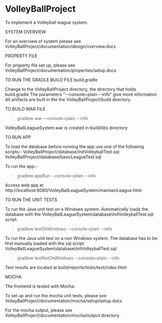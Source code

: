 # VolleyBallProject
To implement a Volleyball league system.



SYSTEM OVERVIEW

For an overview of system
please see VolleyBallProject/documentation/design/overview.docx



PROPERTY FILE

For property file set up,
please see VolleyBallProject/documentation/properties/setup.docx



TO RUN THE GRADLE BUILD FILE build.gradle

Change to the VolleyBallProject directory, the directory that holds build.gradle
The parameters "--console=plain --info" give more information
All artifacts are built in the the VolleyBallProject/build directory.



TO BUILD WAR FILE

>gradlew war --console=plain --info

VolleyBallLeagueSystem.war is created in build/libs directory



TO RUN APP

To load the database before running the app use one of the following scripts:-
VolleyBallProject/database/InitVolleyballTest.sql
VolleyBallProject/database/basicLeagueTest.sql

To run the app:-
>gradlew appRun --console=plain --info

Access web app at http://localhost:8080/VolleyBallLeagueSystem/maintainLeague.html



TO RUN THE UNIT TESTS

To run the Java unit test on a Windows system.
Automatically loads the database with the
VolleyBallLeagueSystem\database\InitVolleyballTest.sql script.

>gradlew testOnWindows --console=plain --info

To run the Java unit test on a non Windows system.
The database has to be first manually loaded with the sql script
VolleyBallLeagueSystem\database\InitVolleyballTest.sql

>gradlew testNotOnWindows --console=plain --info

Test results are located at build/reports/tests/test/index.html



MOCHA

The frontend is tested with Mocha.

To set up and run the mocha unit tests,
please see VolleyBallProject/documentation/mocha/setup/setup.docx

For the mocha output,
please see VolleyBallProject/documentation/mocha/output directory.
